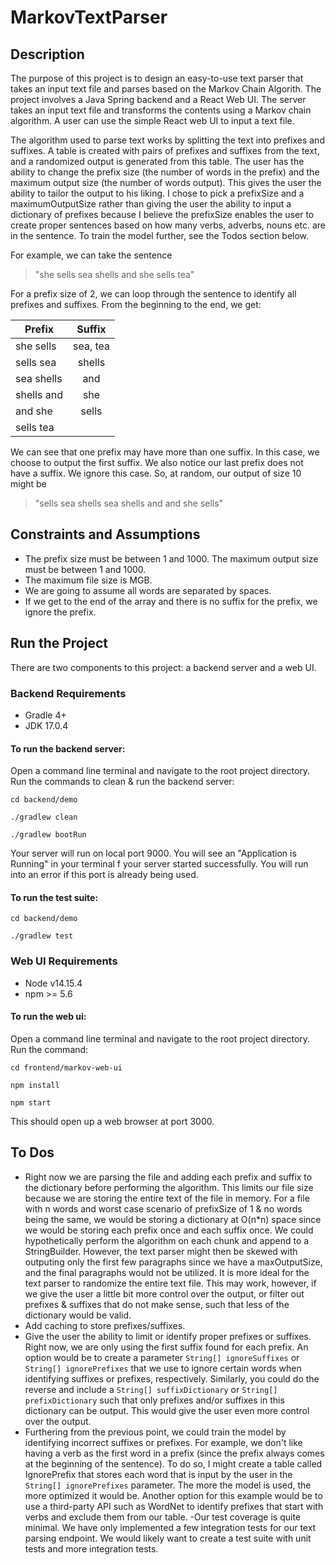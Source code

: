 # MarkovTextParser

## Description

The purpose of this project is to design an easy-to-use text parser that takes an input text file and parses based on the Markov Chain Algorith. The project involves a Java Spring backend and a React Web UI. The server takes an input text file and transforms the contents using a Markov chain algorithm. A user can use the simple React web UI to input a text file. 

The algorithm used to parse text works by splitting the text into prefixes and suffixes. A table is created with pairs of prefixes and suffixes from the text, and a randomized output is generated from this table. The user has the ability to change the prefix size (the number of words in the prefix) and the maximum output size (the number of words output). This gives the user the ability to tailor the output to his liking. I chose to pick a prefixSize and a maximumOutputSize rather than giving the user the ability to input a dictionary of prefixes because I believe the prefixSize enables the user to create proper sentences based on how many verbs, adverbs, nouns etc. are in the sentence. To train the model further, see the Todos section below. 

For example, we can take the sentence 

> "she sells sea shells and she sells tea"

For a prefix size of 2, we can loop through the sentence to identify all prefixes and suffixes. From the beginning to the end, we get:

| Prefix        | Suffix         
| ------------- |:-------------:| 
| she sells     | sea, tea      |
| sells sea     | shells        |
| sea shells    | and           |
| shells and    | she           |
| and she       |  sells        |
| sells tea     |               |

We can see that one prefix may have more than one suffix. In this case, we choose to output the first suffix. We also notice our last prefix does not have a suffix. We ignore this case.
So, at random, our output of size 10 might be 

> "sells sea shells sea shells and and she sells"

## Constraints and Assumptions
- The prefix size must be between 1 and 1000. The maximum output size must be between 1 and 1000.
- The maximum file size is MGB.
- We are going to assume all words are separated by spaces.
- If we get to the end of the array and there is no suffix for the prefix, we ignore the prefix.

## Run the Project

There are two components to this project: a backend server and a web UI.

### Backend Requirements
- Gradle 4+
- JDK 17.0.4

#### To run the backend server:
Open a command line terminal and navigate to the root project directory. Run the commands to clean & run the backend server: 

  `cd backend/demo`

  `./gradlew clean`

  `./gradlew bootRun`

Your server will run on local port 9000. You will see an "Application is Running" in your terminal f your server started successfully.
You will run into an error if this port is already being used.

#### To run the test suite:
 `cd backend/demo`
 
 `./gradlew test`

### Web UI Requirements
- Node v14.15.4
- npm >= 5.6

#### To run the web ui:

Open a command line terminal and navigate to the root project directory. Run the command:

  `cd frontend/markov-web-ui`

  `npm install`

  `npm start`

This should open up a web browser at port 3000. 

## To Dos
- Right now we are parsing the file and adding each prefix and suffix to the dictionary before performing the algorithm. This limits our file size because we are storing the entire text of the file in memory. For a file with n words and worst case scenario of prefixSize of 1 & no words being the same, we would be storing a dictionary at O(n*n) space since we would be storing each prefix once and each suffix once. We could hypothetically perform the algorithm on each chunk and append to a StringBuilder. However, the text parser might then be skewed with outputing only the first few paragraphs since we have a maxOutputSize, and the final paragraphs would not be utilized. It is more ideal for the text parser to randomize the entire text file. This may work, however, if we give the user a little bit more control over the output, or filter out prefixes & suffixes that do not make sense, such that less of the dictionary would be valid. 
- Add caching to store prefixes/suffixes. 
- Give the user the ability to limit or identify proper prefixes or suffixes. Right now, we are only using the first suffix found for each prefix. An option would be to create a parameter `String[] ignoreSuffixes` or `String[] ignorePrefixes` that we use to ignore certain words when identifying suffixes or prefixes, respectively. Similarly, you could do the reverse and include a `String[] suffixDictionary` or `String[] prefixDictionary` such that only prefixes and/or suffixes in this dictionary can be output. This would give the user even more control over the output.
- Furthering from the previous point, we could train the model by identifying incorrect suffixes or prefixes. For example, we don't like having a verb as the first word in a prefix (since the prefix always comes at the beginning of the sentence). To do so, I might create a table called IgnorePrefix that stores each word that is input by the user in the `String[] ignorePrefixes` parameter. The more the model is used, the more optimized it would be. Another option for this example would be to use a third-party API such as WordNet to identify prefixes that start with verbs and exclude them from our table.
-Our test coverage is quite minimal. We have only implemented a few integration tests for our text parsing endpoint. We would likely want to create a test suite with unit tests and more integration tests.
